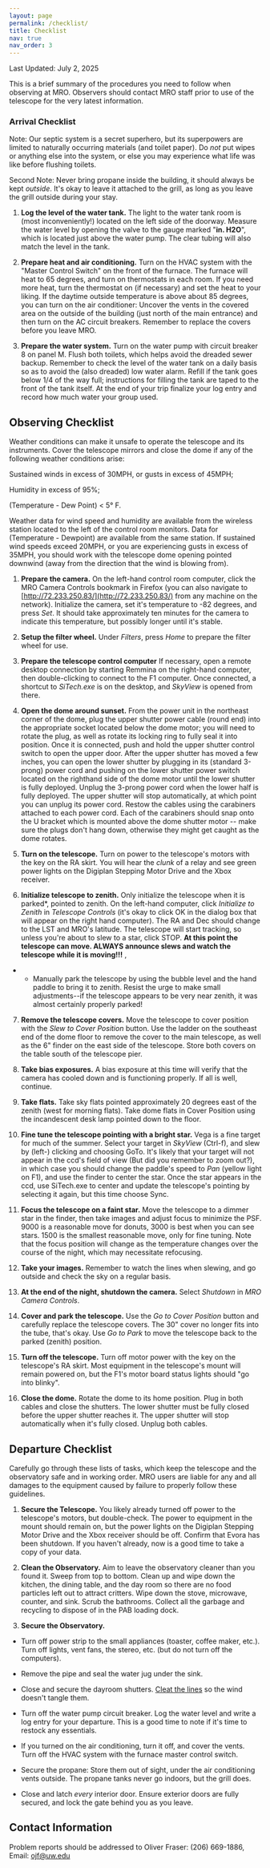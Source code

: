 ```yaml
---
layout: page
permalink: /checklist/
title: Checklist
nav: true
nav_order: 3
---
```


Last Updated: July 2, 2025

This is a brief summary of the procedures you need to follow when observing at MRO. Observers should contact MRO staff prior to use of the telescope for the very latest information.

### Arrival Checklist

Note: Our septic system is a secret superhero, but its superpowers are limited to naturally occurring materials (and toilet paper). Do *not* put wipes or anything else into the system, or else you may experience what life was like before flushing toilets.

Second Note: Never bring propane inside the building, it should always be kept *outside*. It's okay to leave it attached to the grill, as long as you leave the grill outside during your stay.  

1. **Log the level of the water tank.** The light to the water tank room is (most inconveniently!) located on the left side of the doorway. Measure the water level by opening the valve to the gauge marked "**in. H2O**", which is located just above the water pump. The clear tubing will also match the level in the tank.

2. **Prepare heat and air conditioning.** Turn on the HVAC system with the "Master Control Switch" on the front of the furnace. The furnace will heat to 65 degrees, and turn on thermostats in each room. If you need more heat, turn the thermostat on (if necessary) and set the heat to your liking. If the daytime outside temperature is above about 85 degrees, you can turn on the air conditioner: Uncover the vents in the covered area on the outside of the building (just north of the main entrance) and then turn on the AC circuit breakers. Remember to replace the covers before you leave MRO.

3. **Prepare the water system.**  Turn on the water pump with circuit breaker 8 on panel M. Flush both toilets, which helps avoid the dreaded sewer backup. Remember to check the level of the water tank on a daily basis so as to avoid the (also dreaded) low water alarm. Refill if the tank goes below 1/4 of the way full; instructions for filling the tank are taped to the front of the tank itself. At the end of your trip finalize your log entry and record how much water your group used.

## Observing Checklist

Weather conditions can make it unsafe to operate the telescope and its instruments. Cover the telescope mirrors and close the dome if any of the following weather conditions arise:

Sustained winds in excess of 30MPH, or gusts in excess of 45MPH;

Humidity in excess of 95%;

(Temperature - Dew Point) < 5° F.

Weather data for wind speed and humidity are available from the wireless station located to the left of the control room monitors. Data for (Temperature - Dewpoint) are available from the same station. If sustained wind speeds exceed 20MPH, or you are experiencing gusts in excess of 35MPH, you should work with the telescope dome opening pointed downwind (away from the direction that the wind is blowing from).

1. **Prepare the camera.** On the left-hand control room computer, click the MRO Camera Controls bookmark in Firefox (you can also navigate to [http://72.233.250.83/](http://72.233.250.83/) from any machine on the network). Initialize the camera, set it's temperature to -82 degrees, and press *Set*. It should take approximately ten minutes for the camera to indicate this temperature, but possibly longer until it's stable. 

2. **Setup the filter wheel.**  Under *Filters*, press *Home* to prepare the filter wheel for use.

3. **Prepare the telescope control computer**  If necessary, open a remote desktop connection by starting Remmina on the right-hand computer, then double-clicking to connect to the F1 computer. Once connected, a shortcut to *SiTech.exe* is on the desktop, and *SkyView* is opened from there.

4. **Open the dome around sunset.**   From the power unit in the northeast corner of the dome, plug the upper shutter power cable (round end) into the appropriate socket located below the dome motor; you will need to rotate the plug, as well as rotate its locking ring to fully seal it into position. Once it is connected, push and hold the upper shutter control switch to open the upper door. After the upper shutter has moved a few inches, you can open the lower shutter by plugging in its (standard 3-prong) power cord and pushing on the lower shutter power switch located on the righthand side of the dome motor until the lower shutter is fully deployed. Unplug the 3-prong power cord when the lower half is fully deployed. The upper shutter will stop automatically, at which point you can unplug its power cord. Restow the cables using the carabiners attached to each power cord. Each of the carabiners should snap onto the U bracket which is mounted above the dome shutter motor -- make sure the plugs don't hang down, otherwise they might get caught as the dome rotates.

5. **Turn on the telescope.**  Turn on power to the telescope's motors with the key on the RA skirt. You will hear the *clunk* of a relay and see green power lights on the Digiplan Stepping Motor Drive and the Xbox receiver. 

6. **Initialize telescope to zenith.**  Only initialize the telescope when it is parked*, pointed to zenith. On the left-hand computer, click *Initialize to Zenith* in *Telescope Controls* (it's okay to click OK in the dialog box that will appear on the right hand computer). The RA and Dec should change to the LST and MRO's latitude. The telescope will start tracking, so unless you're about to slew to a star, click STOP. **At this point the telescope can move. ALWAYS announce slews and watch the telescope while it is moving!!!** , 
- * Manually park the telescope by using the bubble level and the hand paddle to bring it to zenith. Resist the urge to make small adjustments--if the telescope appears to be very near zenith, it was almost certainly properly parked!

7. **Remove the telescope covers.** Move the telescope to cover position with the *Slew to Cover Position* button. Use the ladder on the southeast end of the dome floor to remove the cover to the main telescope, as well as the 6" finder on the east side of the telescope. Store both covers on the table south of the telescope pier.

8. **Take bias exposures.**  A bias exposure at this time will verify that the camera has cooled down and is functioning properly. If all is well, continue.

9. **Take flats.** Take sky flats pointed approximately 20 degrees east of the zenith (west for morning flats). Take dome flats in Cover Position using the incandescent desk lamp pointed down to the floor. 

10. **Fine tune the telescope pointing with a bright star.** Vega is a fine target for much of the summer. Select your target in *SkyView* (Ctrl-f), and slew by (left-) clicking and choosing GoTo. It's likely that your target will not appear in the ccd's field of view (But did you remember to zoom out?), in which case you should change the paddle's speed to *Pan* (yellow light on F1), and use the finder to center the star. Once the star appears in the ccd, use SiTech.exe to center and update the telescope's pointing by selecting it again, but this time choose Sync.

11. **Focus the telescope on a faint star.**  Move the telescope to a dimmer star in the finder, then take images and adjust focus to minimize the PSF. 9000 is a reasonable move for donuts, 3000 is best when you can see stars. 1500 is the smallest reasonable move, only for fine tuning. Note that the focus position will change as the temperature changes over the course of the night, which may necessitate refocusing.

21. **Take your images.**  Remember to watch the lines when slewing, and go outside and check the sky on a regular basis.

22. **At the end of the night, shutdown the camera.** Select *Shutdown* in *MRO Camera Controls*.  

13. **Cover and park the telescope.**  Use the *Go to Cover Position* button and carefully replace the telescope covers. The 30" cover no longer fits into the tube, that's okay. Use *Go to Park* to move the telescope back to the parked (zenith) position.

14. **Turn off the telescope.**  Turn off motor power with the key on the telescope's RA skirt. Most equipment in the telescope's mount will remain powered on, but the F1's motor board status lights should "go into blinky".

15. **Close the dome.**  Rotate the dome to its home position. Plug in both cables and close the shutters. The lower shutter must be fully closed before the upper shutter reaches it. The upper shutter will stop automatically when it's fully closed. Unplug both cables. 

## Departure Checklist

Carefully go through these lists of tasks, which keep the telescope and the observatory safe and in working order. MRO users are liable for any and all damages to the equipment caused by failure to properly follow these guidelines.

1. **Secure the Telescope.** You likely already turned off power to the telescope's motors, but double-check. The power to equipment in the mount should remain on, but the power lights on the Digiplan Stepping Motor Drive and the Xbox receiver should be off. Confirm that Evora has been shutdown. If you haven't already, now is a good time to take a copy of your data.

2. **Clean the Observatory.** Aim to leave the observatory cleaner than you found it. Sweep from top to bottom. Clean up and wipe down the kitchen, the dining table, and the day room so there are no food particles left out to attract critters. Wipe down the  stove, microwave, counter, and sink. Scrub the bathrooms. Collect all the garbage and recycling to dispose of in the PAB loading dock.

3. **Secure the Observatory.**

- Turn off power strip to the small appliances (toaster, coffee maker, etc.). Turn off lights, vent fans, the stereo, etc. (but do not turn off the computers).

- Remove the pipe and seal the water jug under the sink.
      
- Close and secure the dayroom shutters. [Cleat the lines](https://www.animatedknots.com/cleat-hitch-halyard-knot) so the wind doesn't tangle them.

- Turn off the water pump circuit breaker. Log the water level and write a log entry for your departure. This is a good time to note if it's time to restock any essentials.

- If you turned on the air conditioning, turn it off, and cover the vents. Turn off the HVAC system with the furnace master control switch.

- Secure the propane: Store them out of sight, under the air conditioning vents outside. The propane tanks never go indoors, but the grill does.

- Close and latch *every* interior door. Ensure exterior doors are fully secured, and lock the gate behind you as you leave.

## Contact Information
Problem reports should be addressed to Oliver Fraser: (206) 669-1886,  Email: ojf@uw.edu
